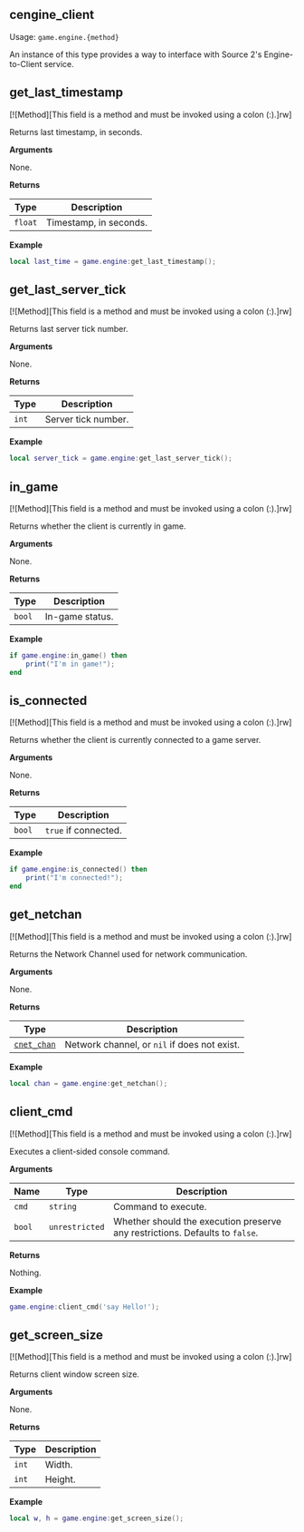 ## cengine_client

Usage: `game.engine.{method}`

An instance of this type provides a way to interface with Source 2's Engine-to-Client service.

## get_last_timestamp

[![Method][This field is a method and must be invoked using a colon (:).]rw]

Returns last timestamp, in seconds.

**Arguments**

None.

**Returns**

| Type | Description |
| ---- | ----------- |
| `float` | Timestamp, in seconds. |

**Example**

```lua
local last_time = game.engine:get_last_timestamp();
```

## get_last_server_tick

[![Method][This field is a method and must be invoked using a colon (:).]rw]

Returns last server tick number.

**Arguments**

None.

**Returns**

| Type | Description |
| ---- | ----------- |
| `int` | Server tick number. |

**Example**

```lua
local server_tick = game.engine:get_last_server_tick();
```

## in_game

[![Method][This field is a method and must be invoked using a colon (:).]rw]

Returns whether the client is currently in game.

**Arguments**

None.

**Returns**

| Type | Description |
| ---- | ----------- |
| `bool` | In-game status. |

**Example**

```lua
if game.engine:in_game() then
    print("I'm in game!");
end
```

## is_connected

[![Method][This field is a method and must be invoked using a colon (:).]rw]

Returns whether the client is currently connected to a game server.

**Arguments**

None.

**Returns**

| Type | Description |
| ---- | ----------- |
| `bool` | `true` if connected. |

**Example**

```lua
if game.engine:is_connected() then
    print("I'm connected!");
end
```

## get_netchan

[![Method][This field is a method and must be invoked using a colon (:).]rw]

Returns the Network Channel used for network communication.

**Arguments**

None.

**Returns**

| Type | Description |
| ---- | ----------- |
| [`cnet_chan`](https://lua.fatality.win/cnet-chan.html "Provides a way to interface with a Network Channel's class") | Network channel, or `nil` if does not exist. |

**Example**

```lua
local chan = game.engine:get_netchan();
```

## client_cmd

[![Method][This field is a method and must be invoked using a colon (:).]rw]

Executes a client-sided console command.

**Arguments**

| Name | Type | Description |
| ---- | ---- | ----------- |
| `cmd` | `string` | Command to execute. |
| `bool` | `unrestricted` | Whether should the execution preserve any restrictions. Defaults to `false`. |

**Returns**

Nothing.

**Example**

```lua
game.engine:client_cmd('say Hello!');
```

## get_screen_size

[![Method][This field is a method and must be invoked using a colon (:).]rw]

Returns client window screen size.

**Arguments**

None.

**Returns**

| Type | Description |
| ---- | ----------- |
| `int` | Width. |
| `int` | Height. |

**Example**

```lua
local w, h = game.engine:get_screen_size();
```